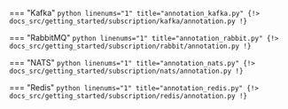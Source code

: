 === "Kafka"
    ```python linenums="1" title="annotation_kafka.py"
    {!> docs_src/getting_started/subscription/kafka/annotation.py !}
    ```

=== "RabbitMQ"
    ```python linenums="1" title="annotation_rabbit.py"
    {!> docs_src/getting_started/subscription/rabbit/annotation.py !}
    ```

=== "NATS"
    ```python linenums="1" title="annotation_nats.py"
    {!> docs_src/getting_started/subscription/nats/annotation.py !}
    ```

=== "Redis"
    ```python linenums="1" title="annotation_redis.py"
    {!> docs_src/getting_started/subscription/redis/annotation.py !}
    ```